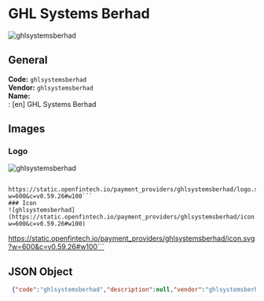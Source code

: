 # GHL Systems Berhad 
![ghlsystemsberhad](https://static.openfintech.io/payment_providers/ghlsystemsberhad/logo.svg?w=600&c=v0.59.26#w100)  
## General 
**Code:** `ghlsystemsberhad`  
**Vendor:** `ghlsystemsberhad`  
**Name:**  
:	[en] GHL Systems Berhad  
## Images 
### Logo 
![ghlsystemsberhad](https://static.openfintech.io/payment_providers/ghlsystemsberhad/logo.svg?w=600&c=v0.59.26#w100)  
```
 https://static.openfintech.io/payment_providers/ghlsystemsberhad/logo.svg?w=600&c=v0.59.26#w100```  
### Icon 
![ghlsystemsberhad](https://static.openfintech.io/payment_providers/ghlsystemsberhad/icon.svg?w=600&c=v0.59.26#w100)  
```
 https://static.openfintech.io/payment_providers/ghlsystemsberhad/icon.svg?w=600&c=v0.59.26#w100```  
## JSON Object 
```json
 {"code":"ghlsystemsberhad","description":null,"vendor":"ghlsystemsberhad","categories":null,"countries":null,"payment_method":null,"payout_method":null,"metadata":{"about_payments_code":"ghlsystemsberhad"},"name":{"en":"GHL Systems Berhad"}}```  
